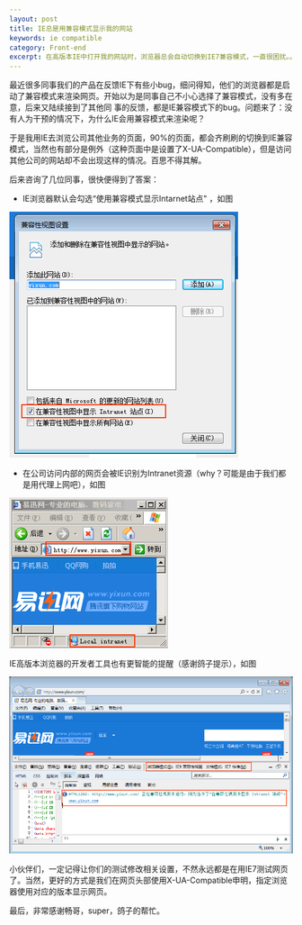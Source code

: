```yaml
---
layout: post
title: IE总是用兼容模式显示我的网站
keywords: ie compatible 
category: Front-end
excerpt: 在高版本IE中打开我的网站时，浏览器总会自动切换到IE7兼容模式，一直很困扰。。。
---
```


[img-ie6-type]: /img/compatible-1.png
[img-compatible-set]: /img/compatible-2.png
[img-ie-other-type]: /img/compatible-3.png

最近很多同事我们的产品在反馈IE下有些小bug，细问得知，他们的浏览器都是启动了兼容模式来渲染网页。开始以为是同事自己不小心选择了兼容模式，没有多在意，后来又陆续接到了其他同
事的反馈，都是IE兼容模式下的bug。问题来了：没有人为干预的情况下，为什么IE会用兼容模式来渲染呢？

于是我用IE去浏览公司其他业务的页面，90%的页面，都会齐刷刷的切换到IE兼容模式，当然也有部分是例外（这种页面中是设置了X-UA-Compatible），但是访问其他公司的网站却不会出现这样的情况。百思不得其解。

后来咨询了几位同事，很快便得到了答案：

- IE浏览器默认会勾选“使用兼容模式显示Intarnet站点" ，如图

![ie compatible setting][img-compatible-set]
- 在公司访问内部的网页会被IE识别为Intranet资源（why？可能是由于我们都是用代理上网吧），如图

![ie6 show page type][img-ie6-type]

IE高版本浏览器的开发者工具也有更智能的提醒（感谢鸽子提示），如图

![ie show page type][img-ie-other-type]

小伙伴们，一定记得让你们的测试修改相关设置，不然永远都是在用IE7测试网页了。当然，更好的方式是我们在网页头部使用X-UA-Compatible申明，指定浏览器使用对应的版本显示网页。

最后，非常感谢畅哥，super，鸽子的帮忙。
